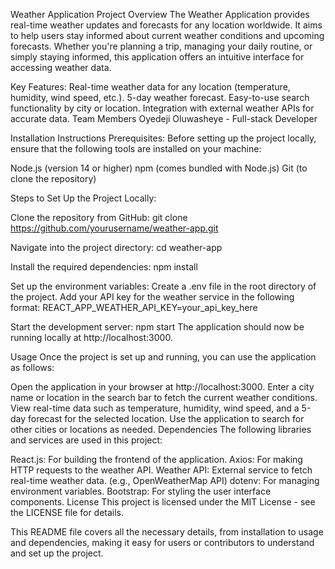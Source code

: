 Weather Application
Project Overview
The Weather Application provides real-time weather updates and forecasts for any location worldwide. It aims to help users stay informed about current weather conditions and upcoming forecasts. Whether you're planning a trip, managing your daily routine, or simply staying informed, this application offers an intuitive interface for accessing weather data.

Key Features:
Real-time weather data for any location (temperature, humidity, wind speed, etc.).
5-day weather forecast.
Easy-to-use search functionality by city or location.
Integration with external weather APIs for accurate data.
Team Members
Oyedeji Oluwasheye - Full-stack Developer

Installation Instructions
Prerequisites:
Before setting up the project locally, ensure that the following tools are installed on your machine:

Node.js (version 14 or higher)
npm (comes bundled with Node.js)
Git (to clone the repository)


Steps to Set Up the Project Locally:

Clone the repository from GitHub:
git clone https://github.com/yourusername/weather-app.git

Navigate into the project directory:
cd weather-app

Install the required dependencies:
npm install

Set up the environment variables:
Create a .env file in the root directory of the project.
Add your API key for the weather service in the following format:
REACT_APP_WEATHER_API_KEY=your_api_key_here

Start the development server:
npm start
The application should now be running locally at http://localhost:3000.


Usage
Once the project is set up and running, you can use the application as follows:

Open the application in your browser at http://localhost:3000.
Enter a city name or location in the search bar to fetch the current weather conditions.
View real-time data such as temperature, humidity, wind speed, and a 5-day forecast for the selected location.
Use the application to search for other cities or locations as needed.
Dependencies
The following libraries and services are used in this project:

React.js: For building the frontend of the application.
Axios: For making HTTP requests to the weather API.
Weather API: External service to fetch real-time weather data. (e.g., OpenWeatherMap API)
dotenv: For managing environment variables.
Bootstrap: For styling the user interface components.
License
This project is licensed under the MIT License - see the LICENSE file for details.

This README file covers all the necessary details, from installation to usage and dependencies, making it easy for users or contributors to understand and set up the project.







